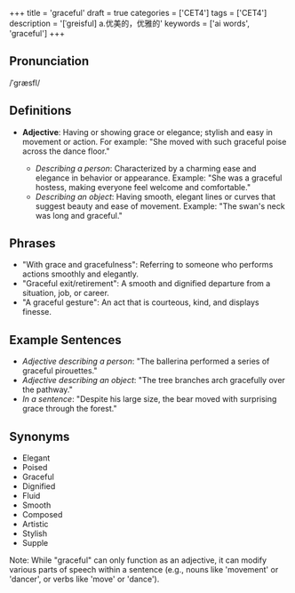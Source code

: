 +++
title = 'graceful'
draft = true
categories = ['CET4']
tags = ['CET4']
description = '[ˈgreisful] a.优美的，优雅的'
keywords = ['ai words', 'graceful']
+++

## Pronunciation
/ˈɡræsfl/

## Definitions
- **Adjective**: Having or showing grace or elegance; stylish and easy in movement or action. For example: "She moved with such graceful poise across the dance floor."
  
  - *Describing a person*: Characterized by a charming ease and elegance in behavior or appearance. Example: "She was a graceful hostess, making everyone feel welcome and comfortable."
  - *Describing an object*: Having smooth, elegant lines or curves that suggest beauty and ease of movement. Example: "The swan's neck was long and graceful."

## Phrases
- "With grace and gracefulness": Referring to someone who performs actions smoothly and elegantly.
- "Graceful exit/retirement": A smooth and dignified departure from a situation, job, or career.
- "A graceful gesture": An act that is courteous, kind, and displays finesse.

## Example Sentences
- *Adjective describing a person*: "The ballerina performed a series of graceful pirouettes."
- *Adjective describing an object*: "The tree branches arch gracefully over the pathway."
- *In a sentence*: "Despite his large size, the bear moved with surprising grace through the forest."

## Synonyms
- Elegant
- Poised
- Graceful
- Dignified
- Fluid
- Smooth
- Composed
- Artistic
- Stylish
- Supple

Note: While "graceful" can only function as an adjective, it can modify various parts of speech within a sentence (e.g., nouns like 'movement' or 'dancer', or verbs like 'move' or 'dance').
